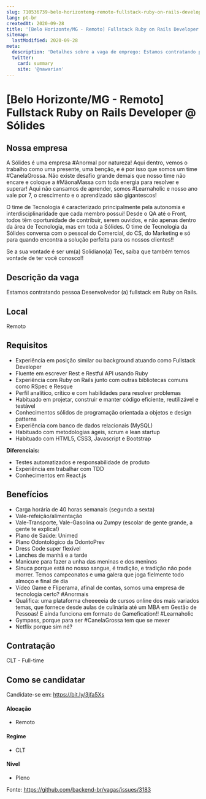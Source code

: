 ```yaml
---
slug: 710536739-belo-horizontemg-remoto-fullstack-ruby-on-rails-developer-at-solides
lang: pt-br
createdAt: 2020-09-28
title: '[Belo Horizonte/MG - Remoto] Fullstack Ruby on Rails Developer @ Sólides - Vaga de Emprego'
sitemap:
  lastModified: 2020-09-28
meta:
  description: 'Detalhes sobre a vaga de emprego: Estamos contratando pessoa Desenvolvedor (a) fullstack em Ruby on Rails.'
  twitter:
    card: summary
    site: '@nawarian'
---
```


# [Belo Horizonte/MG - Remoto] Fullstack Ruby on Rails Developer @ Sólides

## Nossa empresa

A Sólides é uma empresa #Anormal por natureza! Aqui dentro, vemos o trabalho como uma presente, uma benção, e é por isso que somos um time #CanelaGrossa. Não existe desafio grande demais que nosso time não encare e coloque a #MãonaMassa com toda energia para resolver e superar! Aqui não cansamos de aprender, somos #Learnaholic e nosso ano vale por 7, o crescimento e o aprendizado são gigantescos!

O time de Tecnologia é caracterizado principalmente pela autonomia e interdisciplinaridade que cada membro possui! Desde o QA até o Front, todos têm oportunidade de contribuir, serem ouvidos, e não apenas dentro da área de Tecnologia, mas em toda a Sólides. O time de Tecnologia da Sólides conversa com o pessoal do Comercial, do CS, do Marketing e só para quando encontra a solução perfeita para os nossos clientes!!

Se a sua vontade é ser um(a) Solidiano(a) Tec, saiba que também temos vontade de ter você conosco!!

## Descrição da vaga

Estamos contratando pessoa Desenvolvedor (a) fullstack em Ruby on Rails.

## Local

Remoto

## Requisitos

- Experiência em posição similar ou background atuando como Fullstack Developer
- Fluente em escrever Rest e Restful API usando Ruby
- Experiência com Ruby on Rails junto com outras bibliotecas comuns como RSpec e Resque
- Perfil analítico, crítico e com habilidades para resolver problemas
- Habituado em projetar, construir e manter código eficiente, reutilizável e testável
- Conhecimentos sólidos de programação orientada a objetos e design patterns
- Experiência com banco de dados relacionais (MySQL)
- Habituado com metodologias ágeis, scrum e lean startup
- Habituado com HTML5, CSS3, Javascript e Bootstrap

**Diferenciais:**
- Testes automatizados e responsabilidade de produto
- Experiência em trabalhar com TDD
- Conhecimentos em React.js

## Benefícios

- Carga horária de 40 horas semanais (segunda a sexta)
- Vale-refeição/alimentação
- Vale-Transporte, Vale-Gasolina ou Zumpy (escolar de gente grande, a gente te explica!)
- Plano de Saúde: Unimed
- Plano Odontológico da OdontoPrev
- Dress Code super flexível
- Lanches de manhã e a tarde
- Manicure para fazer a unha das meninas e dos meninos
- Sinuca porque está no nosso sangue, é tradição, e tradição não pode morrer. Temos campeonatos e uma galera que joga fielmente todo almoço e final de dia
- Vídeo Game e Fliperama, afinal de contas, somos uma empresa de tecnologia certo? #Anormais
- Qualifica: uma plataforma cheeeeeia de cursos online dos mais variados temas, que fornece desde aulas de culinária até um MBA em Gestão de Pessoas! E ainda funciona em formato de Gamefication!! #Learnaholic
- Gympass, porque para ser #CanelaGrossa tem que se mexer
- Netflix porque sim né?

## Contratação

CLT - Full-time

## Como se candidatar

Candidate-se em: https://bit.ly/3jfa5Xs

#### Alocação
- Remoto

#### Regime
- CLT

#### Nível
- Pleno


Fonte: https://github.com/backend-br/vagas/issues/3183